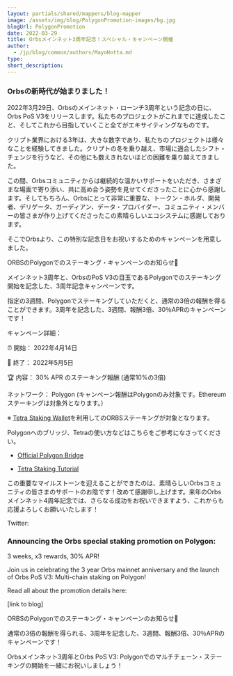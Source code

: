 ```yaml
---
layout: partials/shared/mappers/blog-mapper
image: /assets/img/blog/PolygonPromotion-images/bg.jpg
blogUrl: PolygonPromotion
date: 2022-03-29
title: Orbsメインネット3周年記念！スペシャル・キャンペーン開催
author:
  - /jp/blog/common/authors/MayoHotta.md
type:
short_description: 
---
```



### Orbsの新時代が始まりました！

2022年3月29日、Orbsのメインネット・ローンチ3周年という記念の日に、Orbs PoS V3をリリースします。私たちのプロジェクトがこれまでに達成したこと、そしてこれから目指していくこと全てがエキサイティングなものです。

クリプト業界における3年は、大きな数字であり、私たちのプロジェクトは様々なことを経験してきました。クリプトの冬を乗り越え、市場に適合したシフト・チェンジを行うなど、その他にも数えきれないほどの困難を乗り越えてきました。

この間、Orbsコミュニティからは継続的な温かいサポートをいただき、さまざまな場面で寄り添い、共に高め合う姿勢を見せてくださったことに心から感謝します。そしてもちろん、Orbsにとって非常に重要な、トークン・ホルダ、開発者、デリゲータ、ガーディアン、データ・プロバイダー、コミュニティ・メンバーの皆さまが作り上げてくださったこの素晴らしいエコシステムに感謝しております。

そこでOrbsより、この特別な記念日をお祝いするためのキャンペーンを用意しました。

ORBSのPolygonでのステーキング・キャンペーンのお知らせ🎉

メインネット3周年と、OrbsのPoS V3の目玉であるPolygonでのステーキング開始を記念した、3周年記念キャンペーンです。

指定の3週間、Polygonでステーキングしていただくと、通常の3倍の報酬を得ることができます。3周年を記念した、3週間、報酬3倍、30％APRのキャンペーンです！

キャンペーン詳細：

⏰ 開始： 2022年4月14日

🏁 終了： 2022年5月5日

🏆 内容： 30% APR のステーキング報酬 (通常10%の3倍)

ネットワーク： Polygon (キャンペーン報酬はPolygonのみ対象です。Ethereumステーキングは対象外となります。）

※ [Tetra Staking Wallet](https://staking.orbs.network/#/)を利用してのORBSステーキングが対象となります。

Polygonへのブリッジ、Tetraの使い方などはこちらをご参考になさってください。

-   [Official Polygon Bridge](https://wallet.polygon.technology/login?next=%2Fbridge%2F)

-   [Tetra Staking Tutorial](https://www.orbs.com/tetra-orbs-staking-wallet-tutorial/)

この重要なマイルストーンを迎えることができたのは、素晴らしいOrbsコミュニティの皆さまのサポートのお陰です！改めて感謝申し上げます。来年のOrbsメインネット4周年記念では、さらなる成功をお祝いできますよう、これからも応援よろしくお願いいたします！

<div class='line-separator'></div>

Twitter:

### Announcing the Orbs special staking promotion on Polygon:

3 weeks, x3 rewards, 30% APR!

Join us in celebrating the 3 year Orbs mainnet anniversary and the launch of Orbs PoS V3: Multi-chain staking on Polygon!

Read all about the promotion details here:

[link to blog]

ORBSのPolygonでのステーキング・キャンペーンのお知らせ🎉

通常の3倍の報酬を得られる、3周年を記念した、3週間、報酬3倍、30％APRのキャンペーンです！

Orbsメインネット3周年とOrbs PoS V3: Polygonでのマルチチェーン・ステーキングの開始を一緒にお祝いしましょう！